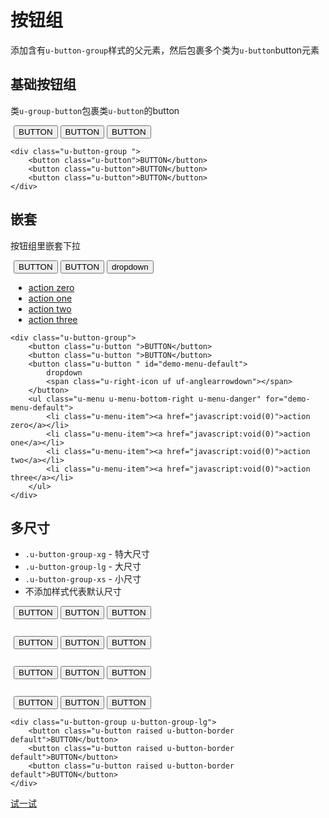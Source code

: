 # 按钮组

添加含有`u-button-group`样式的父元素，然后包裹多个类为`u-button`button元素



## 基础按钮组
类`u-group-button`包裹类`u-button`的button
<div class="example-content"><div class="u-button-group ">    
    <button class="u-button">BUTTON</button>
    <button class="u-button">BUTTON</button>
    <button class="u-button">BUTTON</button>
</div></div>
<div class="examples-code"><pre><code>&lt;div class="u-button-group ">    
    &lt;button class="u-button">BUTTON&lt;/button>
    &lt;button class="u-button">BUTTON&lt;/button>
    &lt;button class="u-button">BUTTON&lt;/button>
&lt;/div></code></pre>
</div>

## 嵌套

按钮组里嵌套下拉
<div class="example-content"> <div class="u-button-group">    
    <button class="u-button ">BUTTON</button>
    <button class="u-button ">BUTTON</button>
    <button class="u-button " id="demo-menu-default">
        dropdown
        <span class="u-right-icon uf uf-anglearrowdown"></span>
    </button>
    <ul class="u-menu u-menu-bottom-right u-menu-danger" for="demo-menu-default">
        <li class="u-menu-item"><a href="javascript:void(0)">action zero</a></li>
        <li class="u-menu-item"><a href="javascript:void(0)">action one</a></li>
        <li class="u-menu-item"><a href="javascript:void(0)">action two</a></li>
        <li class="u-menu-item"><a href="javascript:void(0)">action three</a></li>
    </ul>
</div></div>
<div class="examples-code"><pre><code>&lt;div class="u-button-group">    
    &lt;button class="u-button ">BUTTON&lt;/button>
    &lt;button class="u-button ">BUTTON&lt;/button>
    &lt;button class="u-button " id="demo-menu-default">
        dropdown
        &lt;span class="u-right-icon uf uf-anglearrowdown">&lt;/span>
    &lt;/button>
    &lt;ul class="u-menu u-menu-bottom-right u-menu-danger" for="demo-menu-default">
        &lt;li class="u-menu-item">&lt;a href="javascript:void(0)">action zero&lt;/a>&lt;/li>
        &lt;li class="u-menu-item">&lt;a href="javascript:void(0)">action one&lt;/a>&lt;/li>
        &lt;li class="u-menu-item">&lt;a href="javascript:void(0)">action two&lt;/a>&lt;/li>
        &lt;li class="u-menu-item">&lt;a href="javascript:void(0)">action three&lt;/a>&lt;/li>
    &lt;/ul>
&lt;/div></code></pre>
</div>

## 多尺寸

* `.u-button-group-xg` - 特大尺寸
* `.u-button-group-lg` - 大尺寸
* `.u-button-group-xs` - 小尺寸
* 不添加样式代表默认尺寸
<div class="example-content ex-hide"><style>.example-content .u-button-group{
	margin: 5px;
}
</style></div>
<div class="example-content"><div class="u-button-group u-button-group-xg">	
	<button class="u-button raised u-button-border default">BUTTON</button>
	<button class="u-button raised u-button-border default">BUTTON</button>
	<button class="u-button raised u-button-border default">BUTTON</button>
</div>
<br>
<div class="u-button-group u-button-group-lg">	
	<button class="u-button raised u-button-border default">BUTTON</button>
	<button class="u-button raised u-button-border default">BUTTON</button>
	<button class="u-button raised u-button-border default">BUTTON</button>
</div>
<br>
<div class="u-button-group ">	
	<button class="u-button raised u-button-border default">BUTTON</button>
	<button class="u-button raised u-button-border default">BUTTON</button>
	<button class="u-button raised u-button-border default">BUTTON</button>
</div>
<br>
<div class="u-button-group u-button-group-xs">	
	<button class="u-button raised u-button-border default">BUTTON</button>
	<button class="u-button raised u-button-border default">BUTTON</button>
	<button class="u-button raised u-button-border default">BUTTON</button>
</div></div>
<div class="examples-code"><pre><code>&lt;div class="u-button-group u-button-group-lg">	
	&lt;button class="u-button raised u-button-border default">BUTTON&lt;/button>
	&lt;button class="u-button raised u-button-border default">BUTTON&lt;/button>
	&lt;button class="u-button raised u-button-border default">BUTTON&lt;/button>
&lt;/div></code></pre>
</div>


[试一试](http://design.yyuap.com/dist/pages/webIDE/index.html#/demos/ui/buttongroup)
